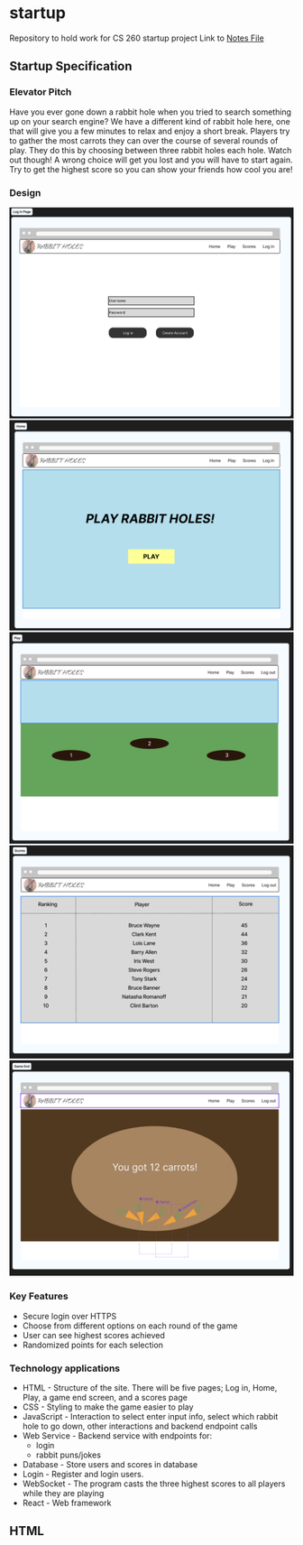 # startup

Repository to hold work for CS 260 startup project
Link to [Notes File](/notes.md)

## Startup Specification

### Elevator Pitch

Have you ever gone down a rabbit hole when you tried to search something up on your search engine? We have a different kind of rabbit hole here, one that will give you a few minutes to relax and enjoy a short break. Players try to gather the most carrots they can over the course of several rounds of play. They do this by choosing between three rabbit holes each hole. Watch out though! A wrong choice will get you lost and you will have to start again. Try to get the highest score so you can show your friends how cool you are!

### Design

![Log In Page](/DesignImages/Log%20in%20page.png)
![Home Page](/DesignImages/Home%20Page.png)
![Play Page](/DesignImages/Play%20Page.png)
![Scores Page](/DesignImages/Score%20Page.png)
![Game End Page](/DesignImages/Game%20End%20Page.png)

### Key Features

- Secure login over HTTPS
- Choose from different options on each round of the game
- User can see highest scores achieved
- Randomized points for each selection

### Technology applications

- HTML - Structure of the site. There will be five pages; Log in, Home, Play, a game end screen, and a scores page
- CSS - Styling to make the game easier to play
- JavaScript - Interaction to select enter input info, select which rabbit hole to go down, other interactions and backend endpoint calls
- Web Service - Backend service with endpoints for:
  - login
  - rabbit puns/jokes
- Database - Store users and scores in database
- Login - Register and login users.
- WebSocket - The program casts the three highest scores to all players while they are playing
- React - Web framework

## HTML
